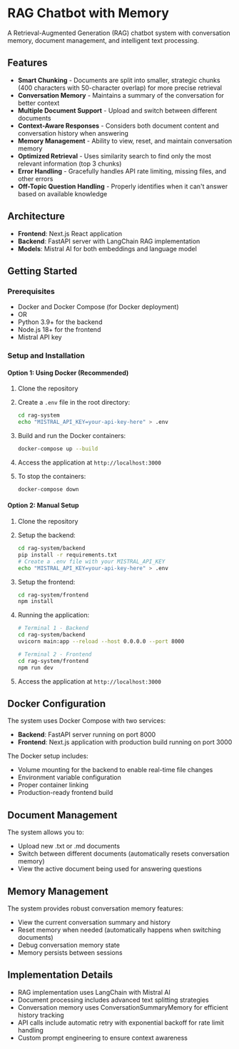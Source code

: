 # RAG Chatbot with Memory

A Retrieval-Augmented Generation (RAG) chatbot system with conversation memory, document management, and intelligent text processing.

## Features

- **Smart Chunking** - Documents are split into smaller, strategic chunks (400 characters with 50-character overlap) for more precise retrieval
- **Conversation Memory** - Maintains a summary of the conversation for better context
- **Multiple Document Support** - Upload and switch between different documents
- **Context-Aware Responses** - Considers both document content and conversation history when answering
- **Memory Management** - Ability to view, reset, and maintain conversation memory
- **Optimized Retrieval** - Uses similarity search to find only the most relevant information (top 3 chunks)
- **Error Handling** - Gracefully handles API rate limiting, missing files, and other errors
- **Off-Topic Question Handling** - Properly identifies when it can't answer based on available knowledge

## Architecture

- **Frontend**: Next.js React application
- **Backend**: FastAPI server with LangChain RAG implementation
- **Models**: Mistral AI for both embeddings and language model

## Getting Started

### Prerequisites

- Docker and Docker Compose (for Docker deployment)
- OR
- Python 3.9+ for the backend
- Node.js 18+ for the frontend
- Mistral API key

### Setup and Installation

#### Option 1: Using Docker (Recommended)

1. Clone the repository

2. Create a `.env` file in the root directory:
   ```bash
   cd rag-system
   echo "MISTRAL_API_KEY=your-api-key-here" > .env
   ```

3. Build and run the Docker containers:
   ```bash
   docker-compose up --build
   ```

4. Access the application at `http://localhost:3000`

5. To stop the containers:
   ```bash
   docker-compose down
   ```

#### Option 2: Manual Setup

1. Clone the repository

2. Setup the backend:
   ```bash
   cd rag-system/backend
   pip install -r requirements.txt
   # Create a .env file with your MISTRAL_API_KEY
   echo "MISTRAL_API_KEY=your-api-key-here" > .env
   ```

3. Setup the frontend:
   ```bash
   cd rag-system/frontend
   npm install
   ```

4. Running the application:
   ```bash
   # Terminal 1 - Backend
   cd rag-system/backend
   uvicorn main:app --reload --host 0.0.0.0 --port 8000
   
   # Terminal 2 - Frontend
   cd rag-system/frontend
   npm run dev
   ```

5. Access the application at `http://localhost:3000`

## Docker Configuration

The system uses Docker Compose with two services:

- **Backend**: FastAPI server running on port 8000
- **Frontend**: Next.js application with production build running on port 3000

The Docker setup includes:
- Volume mounting for the backend to enable real-time file changes
- Environment variable configuration
- Proper container linking
- Production-ready frontend build

## Document Management

The system allows you to:
- Upload new .txt or .md documents
- Switch between different documents (automatically resets conversation memory)
- View the active document being used for answering questions

## Memory Management

The system provides robust conversation memory features:
- View the current conversation summary and history
- Reset memory when needed (automatically happens when switching documents)
- Debug conversation memory state
- Memory persists between sessions

## Implementation Details

- RAG implementation uses LangChain with Mistral AI
- Document processing includes advanced text splitting strategies
- Conversation memory uses ConversationSummaryMemory for efficient history tracking
- API calls include automatic retry with exponential backoff for rate limit handling
- Custom prompt engineering to ensure context awareness 